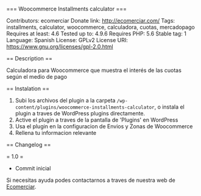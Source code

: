 === Woocommerce Installments calculator ===

Contributors: ecomerciar
Donate link: http://ecomerciar.com/
Tags: installments, calculator, woocommerce, calculadora, cuotas, mercadopago
Requires at least: 4.6
Tested up to: 4.9.6
Requires PHP: 5.6
Stable tag: 1
Language: Spanish
License: GPLv2
License URI: https://www.gnu.org/licenses/gpl-2.0.html

== Description ==

Calculadora para Woocommerce que muestra el interés de las cuotas según el medio de pago

== Instalation ==

1. Subi los archivos del plugin a la carpeta `/wp-content/plugins/woocommerce-installments-calculator`, o instala el plugin a traves de WordPress plugins directamente.
2. Active el plugin a traves de la pantalla de 'Plugins' en WordPress
3. Usa el plugin en la configuracion de Envios y Zonas de Woocommerce
3. Rellena tu informacion relevante

== Changelog ==

= 1.0 =
* Commit inicial

Si necesitas ayuda podes contactarnos a traves de nuestra web de [Ecomerciar](http://ecomerciar.com/ "Ecomerciar").
